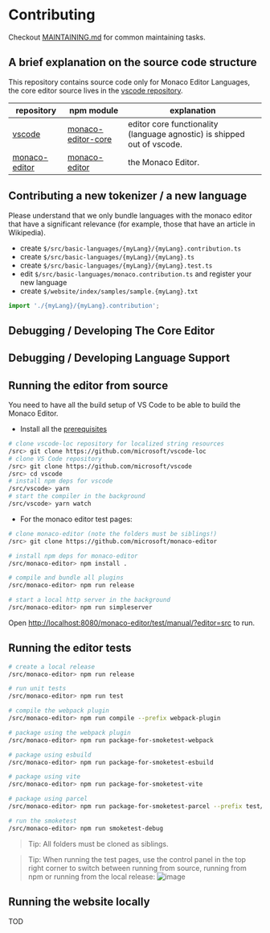 # Contributing

Checkout [MAINTAINING.md](./MAINTAINING.md) for common maintaining tasks.

## A brief explanation on the source code structure

This repository contains source code only for Monaco Editor Languages, the core editor source lives in the [vscode repository](https://github.com/microsoft/vscode).

| repository                                                  | npm module                                                             | explanation                                                             |
| ----------------------------------------------------------- | ---------------------------------------------------------------------- | ----------------------------------------------------------------------- |
| [vscode](https://github.com/microsoft/vscode)               | [monaco-editor-core](https://www.npmjs.com/package/monaco-editor-core) | editor core functionality (language agnostic) is shipped out of vscode. |
| [monaco-editor](https://github.com/microsoft/monaco-editor) | [monaco-editor](https://www.npmjs.com/package/monaco-editor)           | the Monaco Editor.                                                      |

## Contributing a new tokenizer / a new language

Please understand that we only bundle languages with the monaco editor that have a significant relevance (for example, those that have an article in Wikipedia).

- create `$/src/basic-languages/{myLang}/{myLang}.contribution.ts`
- create `$/src/basic-languages/{myLang}/{myLang}.ts`
- create `$/src/basic-languages/{myLang}/{myLang}.test.ts`
- edit `$/src/basic-languages/monaco.contribution.ts` and register your new language
- create `$/website/index/samples/sample.{myLang}.txt`

```js
import './{myLang}/{myLang}.contribution';
```

## Debugging / Developing The Core Editor

## Debugging / Developing Language Support

## Running the editor from source

You need to have all the build setup of VS Code to be able to build the Monaco Editor.

- Install all the [prerequisites](https://github.com/microsoft/vscode/wiki/How-to-Contribute#prerequisites)

```bash
# clone vscode-loc repository for localized string resources
/src> git clone https://github.com/microsoft/vscode-loc
# clone VS Code repository
/src> git clone https://github.com/microsoft/vscode
/src> cd vscode
# install npm deps for vscode
/src/vscode> yarn
# start the compiler in the background
/src/vscode> yarn watch
```

- For the monaco editor test pages:

```bash
# clone monaco-editor (note the folders must be siblings!)
/src> git clone https://github.com/microsoft/monaco-editor

# install npm deps for monaco-editor
/src/monaco-editor> npm install .

# compile and bundle all plugins
/src/monaco-editor> npm run release

# start a local http server in the background
/src/monaco-editor> npm run simpleserver
```

Open [http://localhost:8080/monaco-editor/test/manual/?editor=src](http://localhost:8080/monaco-editor/test/manual/?editor=src) to run.

## Running the editor tests

```bash
# create a local release
/src/monaco-editor> npm run release

# run unit tests
/src/monaco-editor> npm run test

# compile the webpack plugin
/src/monaco-editor> npm run compile --prefix webpack-plugin

# package using the webpack plugin
/src/monaco-editor> npm run package-for-smoketest-webpack

# package using esbuild
/src/monaco-editor> npm run package-for-smoketest-esbuild

# package using vite
/src/monaco-editor> npm run package-for-smoketest-vite

# package using parcel
/src/monaco-editor> npm run package-for-smoketest-parcel --prefix test/smoke/parcel

# run the smoketest
/src/monaco-editor> npm run smoketest-debug
```

> Tip: All folders must be cloned as siblings.

> Tip: When running the test pages, use the control panel in the top right corner to switch between running from source, running from npm or running from the local release:
> ![image](https://cloud.githubusercontent.com/assets/5047891/19599080/eb0d7622-979e-11e6-96ce-dde98cd95dc1.png)

## Running the website locally

TOD

